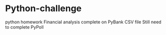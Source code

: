 # Python-challenge
python homework
Financial analysis complete on PyBank CSV file
Still need to complete PyPoll
